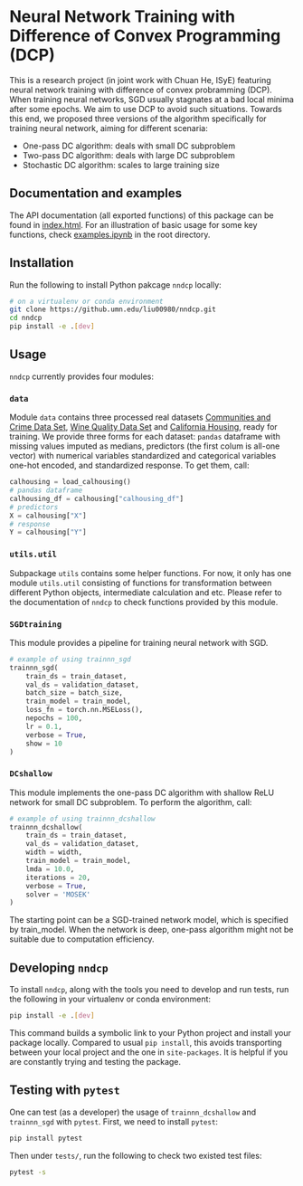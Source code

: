 # Neural Network Training with Difference of Convex Programming (DCP)

This is a research project (in joint work with Chuan He, ISyE) featuring neural network training with difference of convex probramming (DCP). When training neural networks, SGD usually stagnates at a bad local minima after some epochs. We aim to use DCP to avoid such situations. Towards this end, we proposed three versions of the algorithm specifically for training neural network, aiming for different scenaria:

* One-pass DC algorithm: deals with small DC subproblem
* Two-pass DC algorithm: deals with large DC subproblem
* Stochastic DC algorithm: scales to large training size

## Documentation and examples

The API documentation (all exported functions) of this package can be found in [index.html](https://github.umn.edu/liu00980/nndcp/tree/master/docs/_build/html/index.html). For an illustration of basic usage for some key functions, check [examples.ipynb](https://github.umn.edu/liu00980/nndcp/tree/master/examples.ipynb) in the root directory.

## Installation

Run the following to install Python pakcage `nndcp` locally:

```bash
# on a virtualenv or conda environment
git clone https://github.umn.edu/liu00980/nndcp.git
cd nndcp
pip install -e .[dev]
```

## Usage

`nndcp` currently provides four modules:

### `data`

Module `data` contains three processed real datasets [Communities and Crime Data Set](https://archive.ics.uci.edu/ml/datasets/Communities+and+Crime), [Wine Quality Data Set](https://archive.ics.uci.edu/ml/datasets/Wine+Quality) and [California Housing](https://www.dcc.fc.up.pt/~ltorgo/Regression/DataSets.html), ready for training. We provide three forms for each dataset: `pandas` dataframe with missing values imputed as medians, predictors (the first colum is all-one vector) with numerical variables standardized and categorical variables one-hot encoded, and standardized response. To get them, call:

```python
calhousing = load_calhousing()
# pandas dataframe
calhousing_df = calhousing["calhousing_df"]
# predictors
X = calhousing["X"]
# response
Y = calhousing["Y"]
```

### `utils.util`

Subpackage `utils` contains some helper functions. For now, it only has one module `utils.util` consisting of functions for transformation between different Python objects, intermediate calculation and etc. Please refer to the documentation of `nndcp` to check functions provided by this module.

### `SGDtraining`

This module provides a pipeline for training neural network with SGD.

```python
# example of using trainnn_sgd
trainnn_sgd(
    train_ds = train_dataset,
    val_ds = validation_dataset,
    batch_size = batch_size,
    train_model = train_model,
    loss_fn = torch.nn.MSELoss(),
    nepochs = 100,
    lr = 0.1,
    verbose = True,
    show = 10
)
```

### `DCshallow`

This module implements the one-pass DC algorithm with shallow ReLU network for small DC subproblem. To perform the algorithm, call:

```python
# example of using trainnn_dcshallow
trainnn_dcshallow(
    train_ds = train_dataset,
    val_ds = validation_dataset,
    width = width,
    train_model = train_model,
    lmda = 10.0,
    iterations = 20,
    verbose = True,
    solver = 'MOSEK'
)
```

The starting point can be a SGD-trained network model, which is specified by train_model. When the network is deep, one-pass algorithm might not be suitable due to computation efficiency.

## Developing `nndcp`

To install `nndcp`, along with the tools you need to develop and run tests, run the following in your virtualenv or conda environment:

```bash
pip install -e .[dev]
```

This command builds a symbolic link to your Python project and install your package locally. Compared to usual `pip install`, this avoids transporting between your local project and the one in `site-packages`. It is helpful if you are constantly trying and testing the package.


## Testing with `pytest`

One can test (as a developer) the usage of `trainnn_dcshallow` and `trainnn_sgd` with `pytest`. First, we need to install `pytest`:

```bash
pip install pytest
```

Then under `tests/`, run the following to check two existed test files:

```bash
pytest -s
```
